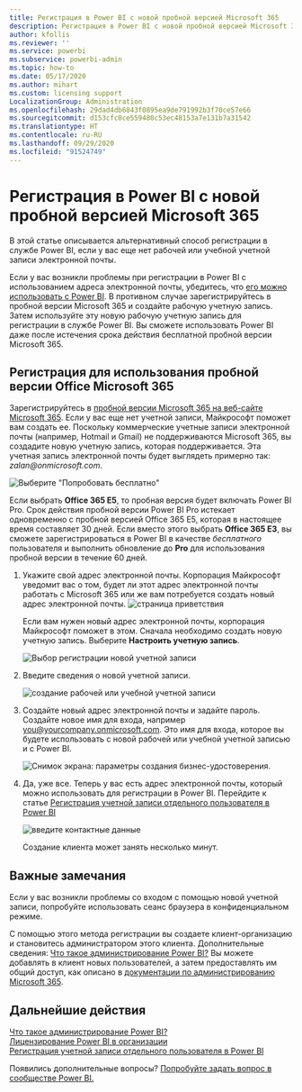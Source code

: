 ```yaml
---
title: Регистрация в Power BI с новой пробной версией Microsoft 365
description: Регистрация в Power BI с новой пробной версией Microsoft 365
author: kfollis
ms.reviewer: ''
ms.service: powerbi
ms.subservice: powerbi-admin
ms.topic: how-to
ms.date: 05/17/2020
ms.author: mihart
ms.custom: licensing support
LocalizationGroup: Administration
ms.openlocfilehash: 29dad4db6843f0895ea9de791992b3f70ce57e66
ms.sourcegitcommit: d153cfc0ce559480c53ec48153a7e131b7a31542
ms.translationtype: HT
ms.contentlocale: ru-RU
ms.lasthandoff: 09/29/2020
ms.locfileid: "91524749"
---
```

# <a name="signing-up-for-power-bi-with-a-new-microsoft-365-trial"></a>Регистрация в Power BI с новой пробной версией Microsoft 365

В этой статье описывается альтернативный способ регистрации в службе Power BI, если у вас еще нет рабочей или учебной учетной записи электронной почты.

Если у вас возникли проблемы при регистрации в Power BI с использованием адреса электронной почты, убедитесь, что [его можно использовать с Power BI](../fundamentals/service-self-service-signup-for-power-bi.md#supported-email-addresses). В противном случае зарегистрируйтесь в пробной версии Microsoft 365 и создайте рабочую учетную запись. Затем используйте эту новую рабочую учетную запись для регистрации в службе Power BI. Вы сможете использовать Power BI даже после истечения срока действия бесплатной пробной версии Microsoft 365.

## <a name="sign-up-for-a-microsoft-365-trial-of-office"></a>Регистрация для использования пробной версии Office Microsoft 365

Зарегистрируйтесь в [пробной версии Microsoft 365 на веб-сайте Microsoft 365](https://www.microsoft.com/microsoft-365/business/compare-more-office-365-for-business-plans). Если у вас еще нет учетной записи, Майкрософт поможет вам создать ее. Поскольку коммерческие учетные записи электронной почты (например, Hotmail и Gmail) не поддерживаются Microsoft 365, вы создадите новую учетную запись, которая поддерживается.  Эта учетная запись электронной почты будет выглядеть примерно так: *zalan\@onmicrosoft.com*.

![Выберите "Попробовать бесплатно"](media/service-admin-signing-up-for-power-bi-with-a-new-office-365-trial/power-bi-try-free.png)

Если выбрать **Office 365 E5**, то пробная версия будет включать Power BI Pro. Срок действия пробной версии Power BI Pro истекает одновременно с пробной версией Office 365 E5, которая в настоящее время составляет 30 дней. Если вместо этого выбрать **Office 365 E3**, вы сможете зарегистрироваться в Power BI в качестве *бесплатного* пользователя и выполнить обновление до **Pro** для использования пробной версии в течение 60 дней. 

1. Укажите свой адрес электронной почты. Корпорация Майкрософт уведомит вас о том, будет ли этот адрес электронной почты работать с Microsoft 365 или же вам потребуется создать новый адрес электронной почты.  ![страница приветствия](media/service-admin-signing-up-for-power-bi-with-a-new-office-365-trial/power-bi-setup.png)

    Если вам нужен новый адрес электронной почты, корпорация Майкрософт поможет в этом. Сначала необходимо создать новую учетную запись. Выберите **Настроить учетную запись**.

    ![Выбор регистрации новой учетной записи](media/service-admin-signing-up-for-power-bi-with-a-new-office-365-trial/power-bi-email.png)

2. Введите сведения о новой учетной записи.

    ![создание рабочей или учебной учетной записи](media/service-admin-signing-up-for-power-bi-with-a-new-office-365-trial/power-bi-enter-info.png)

3. Создайте новый адрес электронной почты и задайте пароль. Создайте новое имя для входа, например you@yourcompany.onmicrosoft.com. Это имя для входа, которое вы будете использовать с новой рабочей или учебной учетной записью и с Power BI.

    ![Снимок экрана: параметры создания бизнес-удостоверения.](media/service-admin-signing-up-for-power-bi-with-a-new-office-365-trial/power-bi-create-account.png)

4. Да, уже все.  Теперь у вас есть адрес электронной почты, который можно использовать для регистрации в Power BI. Перейдите к статье [Регистрация учетной записи отдельного пользователя в Power BI](../fundamentals/service-self-service-signup-for-power-bi.md)

     ![введите контактные данные](media/service-admin-signing-up-for-power-bi-with-a-new-office-365-trial/power-bi-thank.png)

    Создание клиента может занять несколько минут.

## <a name="important-considerations"></a>Важные замечания

Если у вас возникли проблемы со входом с помощью новой учетной записи, попробуйте использовать сеанс браузера в конфиденциальном режиме.

С помощью этого метода регистрации вы создаете клиент-организацию и становитесь администратором этого клиента. Дополнительные сведения: [Что такое администрирование Power BI?](service-admin-administering-power-bi-in-your-organization.md) Вы можете добавлять в клиент новых пользователей, а затем предоставлять им общий доступ, как описано в [документации по администрированию Microsoft 365](https://support.office.com/article/Add-users-individually-to-Office-365---Admin-Help-1970f7d6-03b5-442f-b385-5880b9c256ec).

## <a name="next-steps"></a>Дальнейшие действия

[Что такое администрирование Power BI?](service-admin-administering-power-bi-in-your-organization.md)  
[Лицензирование Power BI в организации](service-admin-licensing-organization.md)  
[Регистрация учетной записи отдельного пользователя в Power BI](../fundamentals/service-self-service-signup-for-power-bi.md)

Появились дополнительные вопросы? [Попробуйте задать вопрос в сообществе Power BI.](https://community.powerbi.com/)